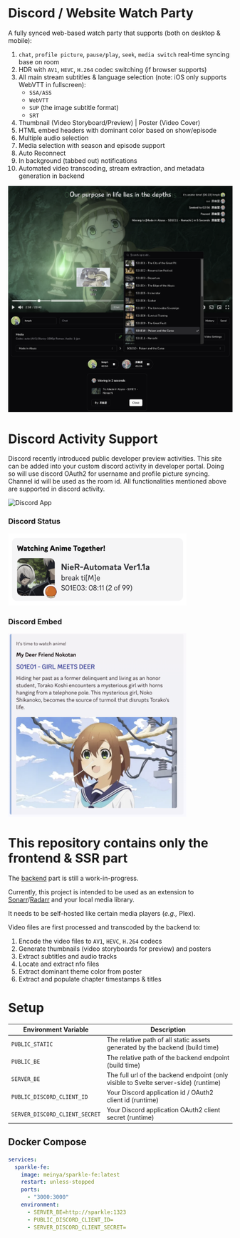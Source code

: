 # Discord / Website Watch Party

A fully synced web-based watch party that supports (both on desktop & mobile):

1. `chat`, `profile picture`, `pause/play`, `seek`, `media switch` real-time syncing base on room
2. HDR with `AV1`, `HEVC`, `H.264` codec switching (if browser supports)
3. All main stream subtitles & language selection (note: iOS only supports WebVTT in fullscreen):
    - `SSA/ASS`
    - `WebVTT`
    - `SUP` (the image subtitle format)
    - `SRT`
4. Thumbnail (Video Storyboard/Preview) | Poster (Video Cover)
5. HTML embed headers with dominant color based on show/episode
6. Multiple audio selection
7. Media selection with season and episode support
8. Auto Reconnect
9. In background (tabbed out) notifications
10. Automated video transcoding, stream extraction, and metadata generation in backend

![Main Page](assets/main.png)

# Discord Activity Support

Discord recently introduced public developer preview activities.
This site can be added into your custom discord activity in developer portal.
Doing so will use discord OAuth2 for username and profile picture syncing.
Channel id will be used as the room id. All functionalities mentioned above are supported in discord activity.

![Discord App](assets/app.png)

### Discord Status

<img src="assets/status.png" width="400" alt="Discord Status">

### Discord Embed

<img src="assets/embed.png" width="400" alt="Discord Embed">

# This repository contains only the frontend & SSR part

The [backend](https://github.com/Prushka/discord-watch-party-backend) part is still a work-in-progress.

Currently, this project is intended to be used as an extension to
[Sonarr](https://github.com/Sonarr/Sonarr)/[Radarr](https://github.com/Radarr/Radarr) and your local media library.

It needs to be self-hosted like certain media players (_e.g.,_ Plex).

Video files are first processed and transcoded by the backend to:

1. Encode the video files to `AV1`, `HEVC`, `H.264` codecs
2. Generate thumbnails (video storyboards for preview) and posters
3. Extract subtitles and audio tracks
4. Locate and extract nfo files
5. Extract dominant theme color from poster
6. Extract and populate chapter timestamps & titles

# Setup

| Environment Variable           | Description                                                                         |
|--------------------------------|-------------------------------------------------------------------------------------|
| `PUBLIC_STATIC`                | The relative path of all static assets generated by the backend (build time)        |
| `PUBLIC_BE`                    | The relative path of the backend endpoint (build time)                              |
| `SERVER_BE`                    | The full url of the backend endpoint (only visible to Svelte server-side) (runtime) |
| `PUBLIC_DISCORD_CLIENT_ID`     | Your Discord application id / OAuth2 client id (runtime)                            |
| `SERVER_DISCORD_CLIENT_SECRET` | Your Discord application OAuth2 client secret  (runtime)                            |

## Docker Compose

```yaml
services:
  sparkle-fe:
    image: meinya/sparkle-fe:latest
    restart: unless-stopped
    ports:
      - "3000:3000"
    environment:
      - SERVER_BE=http://sparkle:1323
      - PUBLIC_DISCORD_CLIENT_ID=
      - SERVER_DISCORD_CLIENT_SECRET=
```

